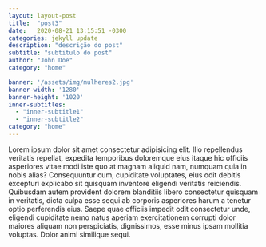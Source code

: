 ```yaml
---
layout: layout-post
title:  "post3"
date:   2020-08-21 13:15:51 -0300
categories: jekyll update
description: "descrição do post"
subtitle: "subtitulo do post"
author: "John Doe"
category: "home"

banner: '/assets/img/mulheres2.jpg'
banner-width: '1280'
banner-height: '1020'
inner-subtitles: 
  - "inner-subtitle1"
  - "inner-subtitle2"
category: "home"
---
```

Lorem ipsum dolor sit amet consectetur adipisicing elit. Illo repellendus veritatis repellat, expedita temporibus doloremque eius itaque hic officiis asperiores vitae modi iste quo at magnam aliquid nam, numquam quia in nobis alias? Consequuntur cum, cupiditate voluptates, eius odit debitis excepturi explicabo sit quisquam inventore eligendi veritatis reiciendis. Quibusdam autem provident dolorem blanditiis libero consectetur quisquam in veritatis, dicta culpa esse sequi ab corporis asperiores harum a tenetur optio perferendis eius. Saepe quae officiis impedit odit consectetur unde, eligendi cupiditate nemo natus aperiam exercitationem corrupti dolor maiores aliquam non perspiciatis, dignissimos, esse minus ipsam mollitia voluptas. Dolor animi similique sequi.
